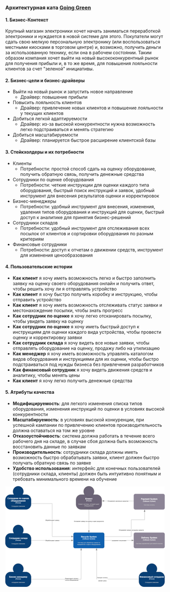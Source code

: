 ### Архитектурная ката [Going Green](http://nealford.com/katas/kata?id=GoingGreen "Going Green")

#### 1. **Бизнес-Контекст**

Крупный магазин электроники хочет начать заниматься переработкой электроники и нуждается в новой системе для этого. Покупатели могут сдать свою мелкую персональную электронику (или воспользоваться местными киосками в торговом центре) и, возможно, получить деньги за использованную технику, если она в рабочем состоянии. Таким образом компания хочет выйти на новый  высококонкурентный рынок для получения прибыли и, в то же время, для повышения  лояльности клиентов за счет "зеленой" инициативы. 

#### 2. **Бизнес-цели и бизнес-драйверы**
 - Выйти на новый рынок и запустить новое направление
   - Драйвер: повышение прибыли 
 - Повысить лояльность клиентов
   - Драйвер: привлечение новых клиентов и повышение лояльности у текущих  клиентов
 - Добиться легкой адаптируемости
   - Драйвер: из-за высокой конкурентности нужна возможность легко подстраиваться и менять стратегию
 - Добиться масштабируемости
   - Драйвер: планируется быстрое расширение клиентской базы
#### 3. **Стейкхолдеры и их потребности**
 - Клиенты
   - Потребности: простой способ сдать на оценку оборудование, получить обратную связь,  получить денежные средства
 - Сотрудники по оценке оборудования 
   - Потребности: четкие инструкции для оценки каждого типа оборудования, быстрый поиск инструкций и заявок, удобный инструмент для внесения результатов оценки и корректировок 
 - Бизнес-менеджеры
   - Потребности: удобный инструмент для внесения, изменения, удаления типов оборудования и инструкций для оценки, быстрый доступ к аналитике для принятия бизнес-решений  
 - Сотрудники складов
   - Потребности: удобный инструмент для отслеживания всех посылок от клиентов и сортировки оборудования по разным критериям 
 - Финансовые сотрудники
   - Потребности: доступ к отчетам о движении средств, инструмент для изменения ценообразования 
   
#### 4. **Пользовательские истории**
- **Как клиент** я хочу иметь возможность легко и быстро заполнить заявку на оценку своего оборудования онлайн и получить ответ, чтобы решить хочу ли я отправлять устройство
- **Как клиент** я хочу быстро получить коробку и инструкцию, чтобы отправить устройство
- **Как клиент** я хочу иметь возможность отслеживать статус заявки и местонахождение посылки, чтобы знать прогресс
- **Как сотрудник по оценке** я хочу легко отсканировать посылку, чтобы увидеть заявку на оценку
- **Как сотрудник по оценке** я хочу иметь быстрый доступ к инструкциям для оценки каждого вида устройства, чтобы провести оценку и корректировку заявки
- **Как сотрудник склада** я хочу видеть все новые заявки, чтобы отправлять оборудование на оценку, продажу либо на утилизацию
- **Как менеджер** я хочу иметь возможность управлять каталогом видов оборудования и инструкциями для их оценки, чтобы быстро подстраиваться под нужды бизнеса без привлечения разработчиков 
- **Как финансовый сотрудник** я хочу видеть движения средств и аналитику, чтобы менять цены
- **Как клиент** я хочу легко получить денежные средства

#### 5. **Атрибуты качества**

 - **Модифицируемость**:  для легкого изменения списка типов оборудования, изменения инструкций по оценки в условиях высокой конкурентности
 - **Масштабируемость**: в условиях высокой конкуренции, при успешной кампании по привлечению клиентов производительность должна оставаться на том же уровне
 - **Отказоустойчивость**: система должна работать в течение всего рабочего дня на складе, в случае сбоя должна быть возможность восстановить данные по заявкам
 - **Производительность**: сотрудники склада должны иметь возможность быстро обрабатывать заявки, клиент должен быстро получать обратную связь по заявке
 - **Удобство использования**: интерфейс для конечных пользователей (сотрудники склада, клиенты) должен быть интуитивно понятным и требовать минимального времени на обучение

![enter image description here](https://github.com/Anton-Grebenkin/GoingGreen/blob/main/%D0%94%D0%B8%D0%B0%D0%B3%D1%80%D0%B0%D0%BC%D0%BC%D0%B0%20%D0%B1%D0%B5%D0%B7%20%D0%BD%D0%B0%D0%B7%D0%B2%D0%B0%D0%BD%D0%B8%D1%8F.drawio.png)
